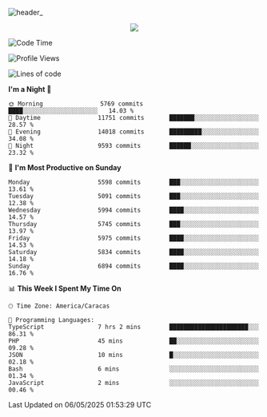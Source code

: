 ![header_](https://github.com/user-attachments/assets/4010d822-ccdc-4198-b608-18c773338d18)


<p align="center">
  <a href="http://www.github.com/thevacs">
    <img src="https://github-readme-streak-stats.herokuapp.com/?user=thevacs&stroke=ffffff&background=1c1917&ring=0891b2&fire=0891b2&currStreakNum=ffffff&currStreakLabel=0891b2&sideNums=ffffff&sideLabels=ffffff&dates=ffffff&hide_border=true" />
  </a>
</p>

<!--START_SECTION:waka-->
![Code Time](http://img.shields.io/badge/Code%20Time-3%2C388%20hrs%2049%20mins-blue)

![Profile Views](http://img.shields.io/badge/Profile%20Views-0-blue)

![Lines of code](https://img.shields.io/badge/From%20Hello%20World%20I%27ve%20Written-5.2%20million%20lines%20of%20code-blue)

**I'm a Night 🦉** 

```text
🌞 Morning                5769 commits        ████░░░░░░░░░░░░░░░░░░░░░   14.03 % 
🌆 Daytime                11751 commits       ███████░░░░░░░░░░░░░░░░░░   28.57 % 
🌃 Evening                14018 commits       █████████░░░░░░░░░░░░░░░░   34.08 % 
🌙 Night                  9593 commits        ██████░░░░░░░░░░░░░░░░░░░   23.32 % 
```
📅 **I'm Most Productive on Sunday** 

```text
Monday                   5598 commits        ███░░░░░░░░░░░░░░░░░░░░░░   13.61 % 
Tuesday                  5091 commits        ███░░░░░░░░░░░░░░░░░░░░░░   12.38 % 
Wednesday                5994 commits        ████░░░░░░░░░░░░░░░░░░░░░   14.57 % 
Thursday                 5745 commits        ███░░░░░░░░░░░░░░░░░░░░░░   13.97 % 
Friday                   5975 commits        ████░░░░░░░░░░░░░░░░░░░░░   14.53 % 
Saturday                 5834 commits        ████░░░░░░░░░░░░░░░░░░░░░   14.18 % 
Sunday                   6894 commits        ████░░░░░░░░░░░░░░░░░░░░░   16.76 % 
```


📊 **This Week I Spent My Time On** 

```text
🕑︎ Time Zone: America/Caracas

💬 Programming Languages: 
TypeScript               7 hrs 2 mins        ██████████████████████░░░   86.31 % 
PHP                      45 mins             ██░░░░░░░░░░░░░░░░░░░░░░░   09.28 % 
JSON                     10 mins             █░░░░░░░░░░░░░░░░░░░░░░░░   02.18 % 
Bash                     6 mins              ░░░░░░░░░░░░░░░░░░░░░░░░░   01.34 % 
JavaScript               2 mins              ░░░░░░░░░░░░░░░░░░░░░░░░░   00.46 % 
```


 Last Updated on 06/05/2025 01:53:29 UTC
<!--END_SECTION:waka-->
